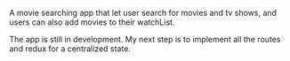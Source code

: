 A movie searching app that let user search for movies and tv shows, and users can also add movies to their watchList.

The app is still in development. My next step is to implement all the routes and redux for a centralized state.
